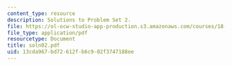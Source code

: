 ```yaml
---
content_type: resource
description: Solutions to Problem Set 2.
file: https://ol-ocw-studio-app-production.s3.amazonaws.com/courses/18-098-street-fighting-mathematics-january-iap-2008/13cda967bd72612fb6c902f3747188ee_soln02.pdf
file_type: application/pdf
resourcetype: Document
title: soln02.pdf
uid: 13cda967-bd72-612f-b6c9-02f3747188ee
---
```

